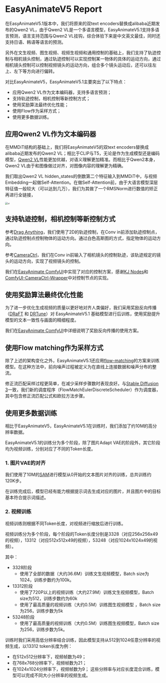 # EasyAnimateV5 Report

在EasyAnimateV5.1版本中，我们将原来的双text encoders替换成alibaba近期发布的Qwen2 VL，由于Qwen2 VL是一个多语言模型，EasyAnimateV5.1支持多语言预测，语言支持范围与Qwen2 VL挂钩，综合体验下来是中文英文最佳，同时还支持日语、韩语等语言的预测。

另外在文生视频、图生视频、视频生视频和通用控制的基础上，我们支持了轨迹控制与相机镜头控制，通过轨迹控制可以实现控制某一物体的具体的运动方向，通过相机镜头控制可以控制视频镜头的运动方向，组合多个镜头运动后，还可以往左上、左下等方向进行偏转。

对比EasyAnimateV5，EasyAnimateV5.1主要突出了以下特点：

- 应用Qwen2 VL作为文本编码器，支持多语言预测；
- 支持轨迹控制，相机控制等新控制方式；
- 使用奖励算法最终优化性能；
- 使用Flow作为采样方式；
- 使用更多数据训练。

## 应用Qwen2 VL作为文本编码器
在MMDiT结构的基础上，我们将EasyAnimateV5的双text encoders替换成alibaba近期发布的Qwen2 VL；相比于CLIP与T5，无论是作为生成模型还是编码模型，[Qwen2 VL](https://huggingface.co/Qwen/Qwen2-VL-7B-Instruct)性能更加优越，对语义理解更加精准。而相比于Qwen2本身，Qwen2 VL由于和图像做过对齐，对图像内容的理解更为精确。

我们取出Qwen2 VL hidden_states的倒数第二个特征输入到MMDiT中，与视频Embedding一起做Self-Attention。在做Self-Attention前，由于大语言模型深层特征值一般较大（可以达到几万），我们为其做了一个RMSNorm进行数值的矫正再进行全链接，

<img src="https://pai-aigc-photog.oss-cn-hangzhou.aliyuncs.com/easyanimate/asset/v5.1/qwen2_vl_transformer.jpg" alt="ui" style="zoom:50%;" />

## 支持轨迹控制，相机控制等新控制方式
参考[Drag Anything](https://github.com/showlab/DragAnything)，我们使用了2D的轨迹控制，在Conv in前添加轨迹控制点，通过轨迹控制点控制物体的运动方向。通过白色高斯图的方式，指定物体的运动方向。

参考[CameraCtrl](https://github.com/hehao13/CameraCtrl)，我们在Conv in前输入了相机镜头的控制轨迹，该轨迹规定的镜头的运动方向，实现了视频镜头的控制。

我们在[EasyAnimate ComfyUI](../comfyui/README.md)中实现了对应的控制方案，感谢[KJ Nodes](https://github.com/kijai/ComfyUI-KJNodes)和[ComfyUI-CameraCtrl-Wrapper](https://github.com/chaojie/ComfyUI-CameraCtrl-Wrapper)中对控制节点的实现。

## 使用奖励算法最终优化性能
为了进一步优化生成视频的质量以更好地对齐人类偏好，我们采用奖励反向传播（[DRaFT](https://arxiv.org/abs/2309.17400) 和 [DRTune](https://arxiv.org/abs/2405.00760)）对 EasyAnimateV5.1 基础模型进行后训练，使用奖励提升模型的文本一致性与画面的精细程度。

我们在[EasyAnimate ComfyUI](../scripts/README_TRAIN_REWARD.md)中详细说明了奖励反向传播的使用方案。

## 使用Flow matching作为采样方式
除了上述的架构变化之外，EasyAnimateV5.1还应用[flow-matching](https://arxiv.org/html/2403.03206v1#S3)的方案来训练模型。在这种方法中，前向噪声过程被定义为在直线上连接数据和噪声分布的整流。

修正流匹配采样过程更简单，在减少采样步骤数时表现良好。与[Stable Diffusion 3](https://huggingface.co/stabilityai/stable-diffusion-3-medium/)一致，我们新的调度程序（FlowMatchEulerDiscreteScheduler）作为调度器，其中包含修正流匹配公式和欧拉方法步骤。

## 使用更多数据训练
相比于EasyAnimateV5，EasyAnimateV5.1在训练时，我们添加了约10M的高分辨率数据。

EasyAnimateV5.1的训练分为多个阶段，除了图片Adapt VAE的阶段外，其它阶段均为视频训练，分别对应了不同的Token长度。

### 1. 图片VAE的对齐
我们使用了10M的[SAM](https://www.semanticscholar.org/paper/Segment-Anything-Kirillov-Mintun/7470a1702c8c86e6f28d32cfa315381150102f5b)进行模型从0开始的文本图片对齐的训练，总共训练约120K步。

在训练完成后，模型已经有能力根据提示词去生成对应的图片，并且图片中的目标基本符合提示词描述。

### 2. 视频训练
视频训练则根据不同Token长度，对视频进行缩放后进行训练。

视频训练分为多个阶段，每个阶段的Token长度分别是3328（对应256x256x49的视频），13312（对应512x512x49的视频），53248（对应1024x1024x49的视频）。

其中：
- 3328阶段
  - 使用了全部的数据（大约36.6M）训练文生视频模型，Batch size为1024，训练步数约为100k。
- 13312阶段
  - 使用了720P以上的视频训练（大约27.9M）训练文生视频模型，Batch size为512，训练步数约为60k
  - 使用了最高质量的视频训练（大约0.5M）训练图生视频模型 ，Batch size为256，训练步数为5k
- 53248阶段
  - 使用了最高质量的视频训练（大约0.5M）训练图生视频模型，Batch size为256，训练步数为5k。

训练时我们采用高低分辨率结合训练，因此模型支持从512到1024任意分辨率的视频生成，以13312 token长度为例：
- 在512x512分辨率下，视频帧数为49；
- 在768x768分辨率下，视频帧数为21；
- 在1024x1024分辨率下，视频帧数为9；
这些分辨率与对应长度混合训练，模型可以完成不同大小分辨率的视频生成。